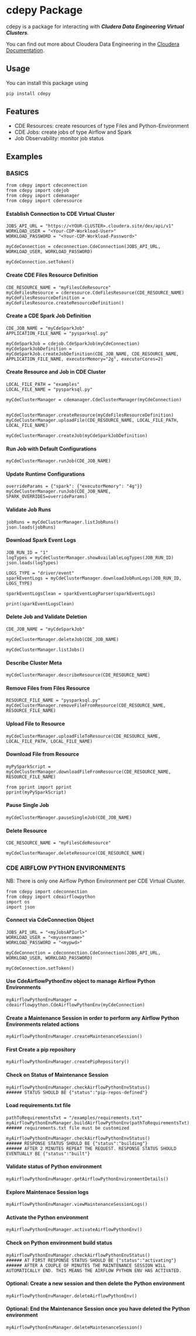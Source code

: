 # cdepy Package

cdepy is a package for interacting with ***Cludera Data Engineering Virtual Clusters***.

You can find out more about Cloudera Data Engineering in the [Cloudera Documentation](https://docs.cloudera.com/data-engineering/cloud/index.html).

## Usage

You can install this package using

```
pip install cdepy
```

## Features

- CDE Resources: create resources of type Files and Python-Environment
- CDE Jobs: create jobs of type Airflow and Spark
- Job Observability: monitor job status

## Examples

### BASICS

```
from cdepy import cdeconnection
from cdepy import cdejob
from cdepy import cdemanager
from cdepy import cderesource
```

#### Establish Connection to CDE Virtual Cluster

```
JOBS_API_URL = "https://<YOUR-CLUSTER>.cloudera.site/dex/api/v1"
WORKLOAD_USER = "<Your-CDP-Workload-User>"
WORKLOAD_PASSWORD = "<Your-CDP-Workload-Password>"

myCdeConnection = cdeconnection.CdeConnection(JOBS_API_URL, WORKLOAD_USER, WORKLOAD_PASSWORD)

myCdeConnection.setToken()
```

#### Create CDE Files Resource Definition

```
CDE_RESOURCE_NAME = "myFilesCdeResource"
myCdeFilesResource = cderesource.CdeFilesResource(CDE_RESOURCE_NAME)
myCdeFilesResourceDefinition = myCdeFilesResource.createResourceDefinition()
```

#### Create a CDE Spark Job Definition

```
CDE_JOB_NAME = "myCdeSparkJob"
APPLICATION_FILE_NAME = "pysparksql.py"

myCdeSparkJob = cdejob.CdeSparkJob(myCdeConnection)
myCdeSparkJobDefinition = myCdeSparkJob.createJobDefinition(CDE_JOB_NAME, CDE_RESOURCE_NAME, APPLICATION_FILE_NAME, executorMemory="2g", executorCores=2)
```

#### Create Resource and Job in CDE Cluster

```
LOCAL_FILE_PATH = "examples"
LOCAL_FILE_NAME = "pysparksql.py"

myCdeClusterManager = cdemanager.CdeClusterManager(myCdeConnection)


myCdeClusterManager.createResource(myCdeFilesResourceDefinition)
myCdeClusterManager.uploadFile(CDE_RESOURCE_NAME, LOCAL_FILE_PATH, LOCAL_FILE_NAME)

myCdeClusterManager.createJob(myCdeSparkJobDefinition)
```

#### Run Job with Default Configurations

```
myCdeClusterManager.runJob(CDE_JOB_NAME)
```

#### Update Runtime Configurations

```
overrideParams = {"spark": {"executorMemory": "4g"}}
myCdeClusterManager.runJob(CDE_JOB_NAME, SPARK_OVERRIDES=overrideParams)
```

#### Validate Job Runs

```
jobRuns = myCdeClusterManager.listJobRuns()
json.loads(jobRuns)
```

#### Download Spark Event Logs

```
JOB_RUN_ID = "1"
logTypes = myCdeClusterManager.showAvailableLogTypes(JOB_RUN_ID)
json.loads(logTypes)

LOGS_TYPE = "driver/event"
sparkEventLogs = myCdeClusterManager.downloadJobRunLogs(JOB_RUN_ID, LOGS_TYPE)

sparkEventLogsClean = sparkEventLogParser(sparkEventLogs)

print(sparkEventLogsClean)
```

#### Delete Job and Validate Deletion

```
CDE_JOB_NAME = "myCdeSparkJob"

myCdeClusterManager.deleteJob(CDE_JOB_NAME)

myCdeClusterManager.listJobs()
```

#### Describe Cluster Meta

```
myCdeClusterManager.describeResource(CDE_RESOURCE_NAME)
```

#### Remove Files from Files Resource

```
RESOURCE_FILE_NAME = "pysparksql.py"
myCdeClusterManager.removeFileFromResource(CDE_RESOURCE_NAME, RESOURCE_FILE_NAME)
```

#### Upload File to Resource

```
myCdeClusterManager.uploadFileToResource(CDE_RESOURCE_NAME, LOCAL_FILE_PATH, LOCAL_FILE_NAME)
```

#### Download File from Resource

```
myPySparkScript = myCdeClusterManager.downloadFileFromResource(CDE_RESOURCE_NAME, RESOURCE_FILE_NAME)

from pprint import pprint
pprint(myPySparkScript)
```

#### Pause Single Job

```
myCdeClusterManager.pauseSingleJob(CDE_JOB_NAME)
```

#### Delete Resource

```
CDE_RESOURCE_NAME = "myFilesCdeResource"

myCdeClusterManager.deleteResource(CDE_RESOURCE_NAME)
```

### CDE AIRFLOW PYTHON ENVIRONMENTS

NB: There is only one Airflow Python Environment per CDE Virtual Cluster.

```
from cdepy import cdeconnection
from cdepy import cdeairflowpython
import os
import json
```

#### Connect via CdeConnection Object

```
JOBS_API_URL = "<myJobsAPIurl>"
WORKLOAD_USER = "<myusername>"
WORKLOAD_PASSWORD = "<mypwd>"

myCdeConnection = cdeconnection.CdeConnection(JOBS_API_URL, WORKLOAD_USER, WORKLOAD_PASSWORD)

myCdeConnection.setToken()
```

#### Use CdeAirflowPythonEnv object to manage Airflow Python Environments

```
myAirflowPythonEnvManager = cdeairflowpython.CdeAirflowPythonEnv(myCdeConnection)
```

#### Create a Maintenance Session in order to perform any Airflow Python Environments related actions

```
myAirflowPythonEnvManager.createMaintenanceSession()
```

#### First Create a pip repository

```
myAirflowPythonEnvManager.createPipRepository()
```

#### Check on Status of Maintenance Session

```
myAirflowPythonEnvManager.checkAirflowPythonEnvStatus()
###### STATUS SHOULD BE {"status":"pip-repos-defined"}
```

#### Load requirements.txt file

```
pathToRequirementsTxt = "/examples/requirements.txt"
myAirflowPythonEnvManager.buildAirflowPythonEnv(pathToRequirementsTxt)
###### requirements.txt file must be customized

myAirflowPythonEnvManager.checkAirflowPythonEnvStatus()
###### RESPONSE STATUS SHOULD BE {"status":"building"}
###### AFTER 2 MINUTES REPEAT THE REQUEST. RESPONSE STATUS SHOULD EVENTUALLY BE {"status":"built"}
```

#### Validate status of Python environment

```
myAirflowPythonEnvManager.getAirflowPythonEnvironmentDetails()
```

#### Explore Maintenace Session logs

```
myAirflowPythonEnvManager.viewMaintenanceSessionLogs()
```

#### Activate the Python environment

```
myAirflowPythonEnvManager.activateAirflowPythonEnv()
```

#### Check on Python environment build status

```
myAirflowPythonEnvManager.checkAirflowPythonEnvStatus()
###### AT FIRST RESPONSE STATUS SHOULD BE {"status":"activating"}
###### AFTER A COUPLE OF MINUTES THE MAINTENANCE SESSION WILL AUTOMATICALLY END. THIS MEANS THE AIRFLOW PYTHON ENV HAS ACTIVATED.
```

#### Optional: Create a new session and then delete the Python environment

```
myAirflowPythonEnvManager.deleteAirflowPythonEnv()
```

#### Optional: End the Maintenance Session once you have deleted the Python environment

```
myAirflowPythonEnvManager.deleteMaintenanceSession()
```
